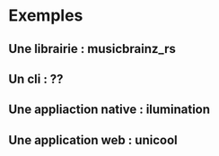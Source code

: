 # Exemples


## Une librairie : musicbrainz_rs

## Un cli : ??

## Une appliaction native : ilumination

## Une application web : unicool 


